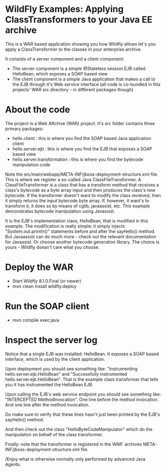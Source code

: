 WildFly Examples: Applying ClassTransformers to your Java EE archive 
========================
This is a WAR based application showing you how Wildfly allows let's you apply a ClassTransformer to the classes in your enterprise archive.

It consists of a server component and a client component:
* The server component is a simple @Stateless session EJB called HelloBean, which exposes a SOAP based view
* The client component is a simple Java application that makes a call to the EJB through it's Web service interface
(all code is co-bundled in this projects' WAR src directory - in different packages though)
 
About the code 
========================
The project is a Web ARchive (WAR) project. It's src folder contains three primary packages:
* hello.client : this is where you find the SOAP based Java application client
* hello.server.ejb : this is where you find the EJB that exposes a SOAP based view
* hello.server.transformation : this is where you find the bytecode manipulation code

Note the src/main/webapp/META-INF/jboss-deployment-structure.xml file. 
This is where we register a so-called Java ClassFileTransformer.
A ClassFileTransformer is a class that has a transform method that receives a class's bytecode as a byte array input and then produces the class's new bytecode.
If the transformer doesn't want to modify the class received, then it simply returns the input bytecode byte array.
If, however, it want's to transform it, it does so by means of cglib, javaassist, etc. 
This example demonstrates bytecode manipulation using Javassist.

It is the EJB's implementation class, HelloBean, that is modified in this example. 
The modification is really simple: it simply injects "System.out.println()" statements before and after the sayHello() method.
But Javaassist can do much more - check out the relevant documentation for Javassist. 
Or choose another bytecode generation library. 
The choice is yours - Wildfly doesn't care what you choose. 

Deploy the WAR 
========================
* Start Wildfly 8.1.0.Final (or newer)
* mvn clean install wildfly:deploy

Run the SOAP client 
========================
* mvn compile exec:java

Inspect the server log  
========================
Notice that a single EJB was installed: HelloBean. It exposes a SOAP based interface, which is used by the client application.

Upon deployment you should see something like: "Instrumenting hello.server.ejb.HelloBean" and "Successfully instrumented hello.server.ejb.HelloBean".
That is the example class transformer that tells you it has instrumented the HelloBean EJB.

Upon calling the EJB's web service endpoint you should see something like: "INTERCEPTED MethodInvocation".
One line before the method invocation. And one line after the method invocation. 

Do make sure to verify that these lines hasn't just been printed by the EJB's sayHello() method.

And then check out the class "HelloByteCodeManipulator" which do the manipulation on behalf of the class transformer.

Finally: note that the transformer is registered in the WAR' archives META-INF/jboss-deployment-structure.xml file.

/Enjoy what is otherwise normally only performed by advanced Java Agents.  
